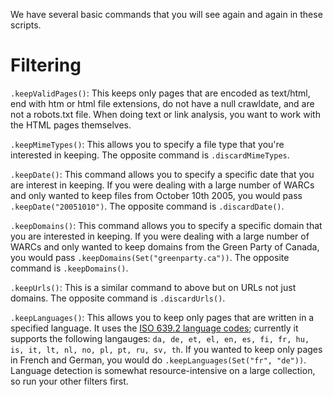 We have several basic commands that you will see again and again in these scripts.

# Filtering

`.keepValidPages()`: This keeps only pages that are encoded as text/html, end with htm or html file extensions, do not have a null crawldate, and are not a robots.txt file. When doing text or link analysis, you want to work with the HTML pages themselves.

`.keepMimeTypes()`: This allows you to specify a file type that you're interested in keeping. The opposite command is `.discardMimeTypes`.

`.keepDate()`: This command allows you to specify a specific date that you are interest in keeping. If you were dealing with a large number of WARCs and only wanted to keep files from October 10th 2005, you would pass `.keepDate("20051010")`. The opposite command is `.discardDate()`.

`.keepDomains()`: This command allows you to specify a specific domain that you are interested in keeping. If you were dealing with a large number of WARCs and only wanted to keep domains from the Green Party of Canada, you would pass `.keepDomains(Set("greenparty.ca"))`. The opposite command is `.keepDomains()`.

`.keepUrls()`: This is a similar command to above but on URLs not just domains. The opposite command is `.discardUrls()`.

`.keepLanguages()`: This allows you to keep only pages that are written in a specified language. It uses the [ISO 639.2 language codes](https://www.loc.gov/standards/iso639-2/php/code_list.php); currently it supports the following langauges: `da, de, et, el, en, es, fi, fr, hu, is, it, lt, nl, no, pl, pt, ru, sv, th`. If you wanted to keep only pages in French and German, you would do `.keepLanguages(Set("fr", "de"))`. Language detection is somewhat resource-intensive on a large collection, so run your other filters first.
